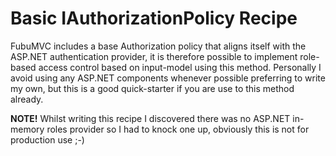 
Basic IAuthorizationPolicy Recipe
==
FubuMVC includes a base Authorization policy that aligns itself with the ASP.NET authentication provider, it is therefore possible to implement role-based access control based on input-model using this method. Personally I avoid using any ASP.NET components whenever possible preferring to write my own, but this is a good quick-starter if you are use to this method already.

**NOTE!** Whilst writing this recipe I discovered there was no ASP.NET in-memory roles provider so I had to knock one up, obviously this is not for production use ;-)